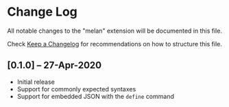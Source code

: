 # Change Log

All notable changes to the "melan" extension will be documented in this file.

Check [Keep a Changelog](http://keepachangelog.com/) for recommendations on how to structure this file.

## [0.1.0] – 27-Apr-2020

- Initial release
- Support for commonly expected syntaxes
- Support for embedded JSON with the `define` command
